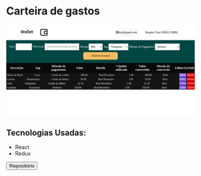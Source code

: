 # Carteira de gastos

<div>
  <img src="wallet.png" alt="wallet exemplo" />
</div>

## Tecnologias Usadas:

- React
- Redux

<a href="https://vitosoaresp.github.io/expensesRecord/" >
  <button
    type="button"
  >
    Repositório
  </button>
</a>
